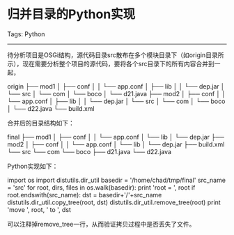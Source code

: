 # 归并目录的Python实现
Tags: Python

------

待分析项目是OSGi结构，源代码目录src散布在多个模块目录下（如origin目录所示），现在需要分析整个项目的源代码，要将各个src目录下的所有内容合并到一起，

 

origin 
├── mod1 
│ ├── conf 
│ │ └── app.conf 
│ ├── lib 
│ │ └── dep.jar 
│ └── src 
│  └── com 
│   └── boco 
│    └── d21.java 
├── mod2 
│ ├── conf 
│ │ └── app.conf 
│ ├── lib 
│ │ └── dep.jar 
│ └── src 
│  └── com 
│   └── boco 
│    └── d22.java 
└── build.xml

 

合并后的目录结构如下：

 

final 
├── mod1 
│ ├── conf 
│ │ └── app.conf 
│ └── lib 
│  └── dep.jar 
├── mod2 
│ ├── conf 
│ │ └── app.conf 
│ └── lib 
│  └── dep.jar 
├── build.xml 
└── src 
 └── com 
  └── boco 
   ├── d21.java 
   └── d22.java 

 

Python实现如下：

 

 import os 
 import distutils.dir_util 
 basedir = '/home/chad/tmp/final' 
 src_name = 'src' 
 for root, dirs, files in os.walk(basedir): 
  print 'root = ', root 
  if root.endswith(src_name): 
   dst = basedir+'/'+src_name 
   distutils.dir_util.copy_tree(root, dst) 
   distutils.dir_util.remove_tree(root) 
   print 'move ', root, ' to ', dst 

 

可以注释掉remove_tree一行，从而验证拷贝过程中是否丢失了文件。